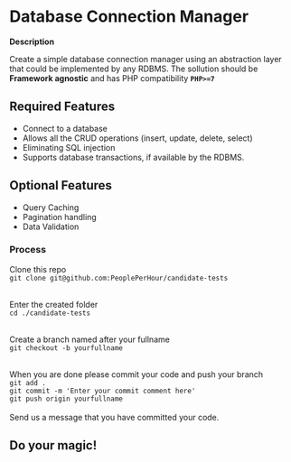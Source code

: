 # Database Connection Manager

**Description**

Create a simple database connection manager using an abstraction layer that could be implemented by any RDBMS.
The sollution should be **Framework agnostic** and has PHP compatibility **`PHP>=7`**
<br />

## Required Features
- Connect to a database
- Allows all the CRUD operations (insert, update, delete, select)
- Eliminating SQL injection
- Supports database transactions, if available by the RDBMS.

## Optional Features
- Query Caching
- Pagination handling
- Data Validation

### Process

Clone this repo<br>
`git clone git@github.com:PeoplePerHour/candidate-tests`
<br>
<br>

Enter the created folder<br>
`cd ./candidate-tests`<br>
<br>

Create a branch named after your fullname<br>
`git checkout -b yourfullname`<br>
<br>

When you are done please commit your code and push your branch<br>
`git add .`<br>
`git commit -m 'Enter your commit comment here'`<br>
`git push origin yourfullname`<br>
<br>
Send us a message that you have committed your code.

## Do your magic!
